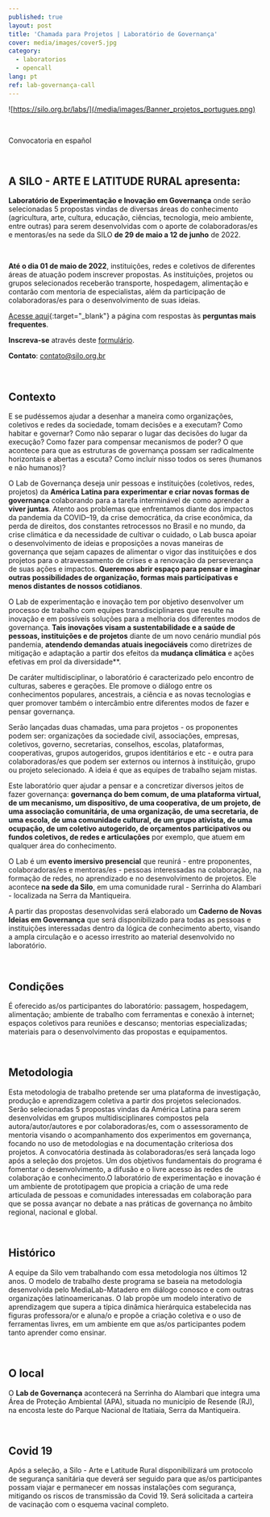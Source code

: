 ```yaml
---
published: true
layout: post
title: 'Chamada para Projetos | Laboratório de Governança'
cover: media/images/cover5.jpg
category:
  - laboratorios
  - opencall
lang: pt
ref: lab-governança-call
---
```



![https://silo.org.br/labs/](/media/images/Banner_projetos_portugues.png)

<br>

Convocatoria en español

<br>

## A SILO - ARTE E LATITUDE RURAL apresenta:

**Laboratório de Experimentação e Inovação em Governança** onde serão selecionadas 5 propostas vindas de diversas áreas do conhecimento (agricultura, arte, cultura, educação, ciências, tecnologia, meio ambiente, entre outras) para serem desenvolvidas com o aporte de colaboradoras/es e mentoras/es na sede da SILO **de 29 de maio a 12 de junho** de 2022. 

<br>

**Até o dia  01 de maio de 2022**, instituições, redes e coletivos de diferentes áreas de atuação podem inscrever propostas. As instituições, projetos ou grupos selecionados receberão transporte, hospedagem, alimentação e contarão com mentoria de especialistas, além da participação de colaboradoras/es para o desenvolvimento de suas ideias.

[Acesse aqui](https://silo.org.br/perguntas-frequentes-resilience-2021/){:target="_blank"} a página com respostas às **perguntas mais frequentes**. 

**Inscreva-se** através deste [formulário](https://docs.google.com/forms/d/e/1FAIpQLSek8yyqfEI3HOkudqMOa12vyadddq8F0tInVki2yQ8uVmsBkw/viewform?pli=1).

**Contato**: contato@silo.org.br
 
 <br> 
 
 ## Contexto 
 
 E se pudéssemos ajudar a desenhar a maneira como organizações, coletivos e redes da sociedade, tomam decisões e a executam? Como habitar e governar? Como não separar o lugar das decisões do lugar da execução? Como fazer para compensar mecanismos de poder? O que acontece para que as estruturas de governança possam ser radicalmente horizontais e abertas a escuta? Como incluir nisso todos os seres (humanos e não humanos)? 

O Lab de Governança deseja unir pessoas e instituições (coletivos, redes, projetos) da **América Latina para experimentar e criar novas formas de governança** colaborando para a tarefa interminável de como aprender a **viver juntas**. Atento aos problemas que enfrentamos diante dos impactos da pandemia da COVID–19, da crise democrática, da crise econômica, da perda de direitos, dos constantes retrocessos no Brasil e no mundo, da crise climática e da necessidade de cultivar o cuidado, o Lab busca apoiar o desenvolvimento de ideias e proposições a novas maneiras de governança que sejam capazes de alimentar o vigor das instituições e dos projetos para o atravessamento de crises e a renovação da perseverança de suas ações e impactos. **Queremos abrir espaço para pensar e imaginar outras possibilidades de organização, formas mais participativas e menos distantes de nossos cotidianos**. 

O Lab de experimentação e inovação tem por objetivo desenvolver um processo de trabalho com equipes transdisciplinares que resulte na inovação e em possíveis soluções para a melhoria dos diferentes modos de governança. **Tais inovações visam a sustentabilidade e a saúde de pessoas, instituições e de projetos** diante de um novo cenário mundial pós pandemia, **atendendo demandas atuais inegociáveis** como diretrizes de mitigação e adaptação a partir dos efeitos da **mudança climática** e ações efetivas em prol da diversidade**.

De caráter multidisciplinar, o laboratório é caracterizado pelo encontro de culturas, saberes e gerações. Ele promove o diálogo entre os conhecimentos populares, ancestrais, a ciência e as novas tecnologias e quer promover também o intercâmbio entre diferentes modos de fazer e pensar governança.

Serão lançadas duas chamadas, uma para projetos - os proponentes podem ser: organizações da sociedade civil,  associações, empresas, coletivos, governo, secretarias, conselhos, escolas, plataformas, cooperativas, grupos autogeridos, grupos identitários e etc - e outra para colaboradoras/es que podem ser externos ou internos à instituição, grupo ou projeto selecionado. A ideia é que as equipes de trabalho sejam mistas. 

Este laboratório quer ajudar a pensar e a concretizar diversos jeitos de fazer governança: **governança do bem comum, de uma plataforma virtual, de um mecanismo, um dispositivo, de uma cooperativa, de um projeto, de uma associação comunitária, de uma organização, de uma secretaria, de uma escola, de uma comunidade cultural, de um grupo ativista, de uma ocupação, de um coletivo autogerido, de orçamentos participativos ou fundos coletivos, de redes e articulações** por exemplo, que atuem em qualquer área do conhecimento. 

O Lab é um **evento imersivo presencial** que reunirá - entre proponentes, colaboradoras/es e mentoras/es - pessoas interessadas na colaboração, na formação de redes, no aprendizado e no desenvolvimento de projetos. Ele acontece **na sede da Silo**, em uma comunidade rural - Serrinha do Alambari -  localizada na Serra da Mantiqueira.

A partir das propostas desenvolvidas será elaborado um **Caderno de Novas Ideias em Governança** que será disponibilizado para todas as pessoas e instituições interessadas dentro da lógica de conhecimento aberto, visando a ampla circulação e o acesso irrestrito ao material desenvolvido no laboratório.
 
 <br>
 
## Condições
É oferecido as/os participantes do laboratório:  passagem, hospedagem, alimentação; ambiente de trabalho com ferramentas e conexão à internet; espaços coletivos para reuniões e descanso; mentorias especializadas; materiais para o desenvolvimento das propostas e equipamentos.
 
 <br>
  
## Metodologia
Esta metodologia de trabalho pretende ser uma plataforma de investigação, produção e aprendizagem coletiva a partir dos projetos selecionados. Serão selecionadas 5 propostas vindas da América Latina para serem desenvolvidas em grupos multidisciplinares compostos pela autora/autor/autores e por colaboradoras/es, com o assessoramento de mentoria visando o acompanhamento dos experimentos em governança, focando no uso de metodologias e na documentação criteriosa dos projetos. A convocatória destinada às colaboradoras/es será lançada logo após a seleção dos projetos. 
Um dos objetivos fundamentais do programa é fomentar o desenvolvimento, a difusão e o livre acesso às redes de colaboração e conhecimento.O laboratório de experimentação e inovação é um ambiente de prototipagem que propicia a criação de uma rede articulada de pessoas e comunidades interessadas em colaboração para que se possa avançar no debate a nas práticas de governança no âmbito regional, nacional e global.  

 <br> 
 
## Histórico
A equipe da Silo vem trabalhando com essa metodologia nos últimos 12 anos. O modelo de trabalho deste programa se baseia na metodologia desenvolvida pelo MediaLab-Matadero em diálogo conosco e com outras organizações latinoamericanas. O lab propõe um modelo interativo de aprendizagem que supera a típica dinâmica hierárquica estabelecida nas figuras professora/or e aluna/o e propõe a criação coletiva e o uso de ferramentas livres, em um ambiente em que as/os participantes podem tanto aprender como ensinar. 

<br>

## O local
O **Lab de Governança** acontecerá na Serrinha do Alambari que integra uma Área de Proteção Ambiental (APA), situada no município de Resende (RJ), na encosta leste do Parque Nacional de Itatiaia, Serra da Mantiqueira.

<br>

## Covid 19
Após a seleção, a Silo - Arte e Latitude Rural disponibilizará um protocolo de segurança sanitária que deverá ser seguido para que as/os participantes possam viajar e permanecer em nossas instalações com segurança, mitigando os riscos de transmissão da Covid 19. Será solicitada a carteira de vacinação com o esquema vacinal completo.


 <br> 
